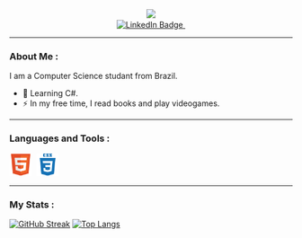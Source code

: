 <div id="header" align="center">
  <img src="https://media2.giphy.com/media/qgQUggAC3Pfv687qPC/giphy.gif" width="300"/>
</div>

<div id="badges" align="center">
  <a href="https://www.linkedin.com/in/jorge-henrique-cavalcante-barreto-04a946260">
    <img src="https://img.shields.io/badge/LinkedIn-blue?style=for-the-badge&logo=linkedin&logoColor=white" alt="LinkedIn Badge"/>
  </a>
  <img src="https://komarev.com/ghpvc/?username=Jorge-HCB&style=flat-square&color=blue" alt=""/>
</div>

---

### About Me :
I am a Computer Science studant from Brazil.
- :seedling: Learning C#.
- :zap: In my free time, I read books and play videogames.

---

### Languages and Tools :

  <img src="https://github.com/devicons/devicon/blob/master/icons/html5/html5-original.svg" title="HTML5" alt="HTML" width="40" height="40"/>&nbsp;
  <img src="https://github.com/devicons/devicon/blob/master/icons/css3/css3-plain-wordmark.svg"  title="CSS3" alt="CSS" width="40" height="40"/>&nbsp;
  

---

### My Stats :

[![GitHub Streak](http://github-readme-streak-stats.herokuapp.com?user=Jorge-HCB&theme=dark&background=000000)](https://git.io/streak-stats)
[![Top Langs](https://github-readme-stats.vercel.app/api/top-langs/?username=Jorge-HCB&layout=compact&theme=vision-friendly-dark)](https://github.com/anuraghazra/github-readme-stats)
